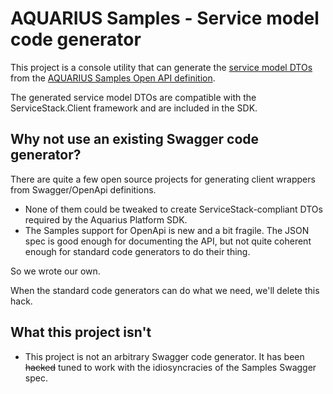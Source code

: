 ﻿# AQUARIUS Samples - Service model code generator

This project is a console utility that can generate the [service model DTOs](../Aquarius.Client/Samples/Client/ServiceModel.cs) from the [AQUARIUS Samples Open API definition](https://demo.aqsamples.com/api/swagger.json).

The generated service model DTOs are compatible with the ServiceStack.Client framework and are included in the SDK.

## Why not use an existing Swagger code generator?

There are quite a few open source projects for generating client wrappers from Swagger/OpenApi definitions.
- None of them could be tweaked to create ServiceStack-compliant DTOs required by the Aquarius Platform SDK.
- The Samples support for OpenApi is new and a bit fragile. The JSON spec is good enough for documenting the API, but not quite coherent enough for standard code generators to do their thing.

So we wrote our own.

When the standard code generators can do what we need, we'll delete this hack.

## What this project isn't

- This project is not an arbitrary Swagger code generator. It has been ~~hacked~~ tuned to work with the idiosyncracies of the Samples Swagger spec.

